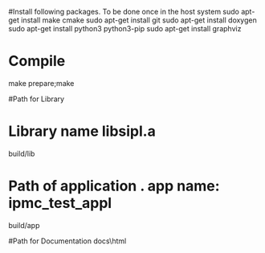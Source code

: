 #Install following packages. To be done once in the host system
sudo apt-get install make cmake
sudo apt-get install git
sudo apt-get install doxygen
sudo apt-get install python3 python3-pip
sudo apt-get install graphviz


# Compile

make prepare;make

#Path for Library
# Library name libsipl.a
build/lib

# Path of application . app name: ipmc_test_appl
build/app

#Path for Documentation
docs\html

